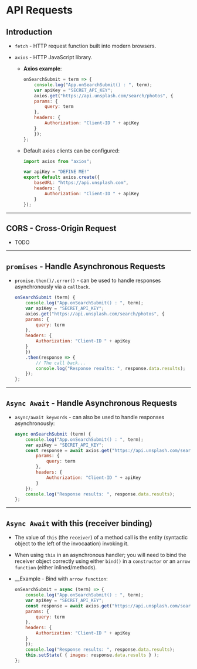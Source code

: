 # API Requests

## Introduction

* `fetch` - HTTP request function built into modern browsers.

* `axios` - HTTP JavaScript library.

    * __Axios example__:

        ```javascript
        onSearchSubmit = term => {
            console.log("App.onSearchSubmit() : ", term);
            var apiKey = "SECRET_API_KEY";
            axios.get("https://api.unsplash.com/search/photos", {
            params: {
                query: term
            },
            headers: {
                Authorization: "Client-ID " + apiKey
            }
            });
        };
        ```
    
    * Default axios clients can be configured:

        ```javascript
        import axios from "axios";

        var apiKey = "DEFINE ME!"
        export default axios.create({
            baseURL: "https://api.unsplash.com",
            headers: {
                Authorization: "Client-ID " + apiKey
            }
        });
        ```

---

## CORS - Cross-Origin Request

* TODO

---

## `promises` - Handle Asynchronous Requests

* `promise.then()/.error()` - can be used to handle responses asynchronously via a `callback`.
    ```javascript
    onSearchSubmit (term) {
        console.log("App.onSearchSubmit() : ", term);
        var apiKey = "SECRET_API_KEY";
        axios.get("https://api.unsplash.com/search/photos", {
        params: {
            query: term
        },
        headers: {
            Authorization: "Client-ID " + apiKey
        }
        })
        .then(response => {
            // The call back...
            console.log("Response results: ", response.data.results);
        });
    };
    ```

---

## `Async Await` - Handle Asynchronous Requests

* `async/await keywords` - can also be used to handle responses asynchronously:

    ```javascript
    async onSearchSubmit (term) {
        console.log("App.onSearchSubmit() : ", term);
        var apiKey = "SECRET_API_KEY";
        const response = await axios.get("https://api.unsplash.com/search/photos", {
            params: {
                query: term
            },
            headers: {
                Authorization: "Client-ID " + apiKey
            }
        });
        console.log("Response results: ", response.data.results);
    };    
    ```

---

## `Async Await` with __this__ (receiver binding)
* The value of `this` (the `receiver`) of a method call is the entity (syntactic object to the left of the invocaation) invoking it.

* When using `this` in an asynchronous handler; you will need to bind the receiver object correctly using either `bind()` in a `constructor` or an `arrow function` (either inlined/methods).

* __Example - Bind with `arrow function`: 

    ```javascript
    onSearchSubmit = async (term) => {
        console.log("App.onSearchSubmit() : ", term);
        var apiKey = "SECRET_API_KEY";
        const response = await axios.get("https://api.unsplash.com/search/photos", {
        params: {
            query: term
        },
        headers: {
            Authorization: "Client-ID " + apiKey
        }
        });
        console.log("Response results: ", response.data.results);
        this.setState( { images: response.data.results } );
    };
    ```



